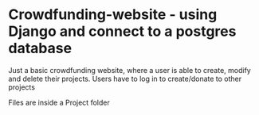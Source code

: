 # Crowdfunding-website - using Django and connect to a postgres database
Just a basic crowdfunding website, where a user is able to create, modify and delete their projects.
Users have to log in to create/donate to other projects

Files are inside a Project folder
